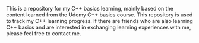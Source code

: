 This is a repository for my C++ basics learning, mainly based on the content learned from the Udemy C++ basics course. This repository is used to track my C++ learning progress. If there are friends who are also learning C++ basics and are interested in exchanging learning experiences with me, please feel free to contact me.